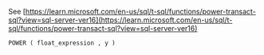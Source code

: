 See [https://learn.microsoft.com/en-us/sql/t-sql/functions/power-transact-sql?view=sql-server-ver16](https://learn.microsoft.com/en-us/sql/t-sql/functions/power-transact-sql?view=sql-server-ver16)
```
POWER ( float_expression , y )
```

